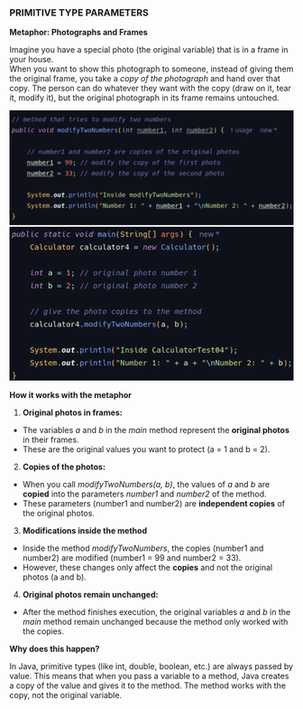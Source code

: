 ### PRIMITIVE TYPE PARAMETERS

**Metaphor: Photographs and Frames**

Imagine you have a special photo (the original variable) that is in a frame in your house.  
When you want to show this photograph to someone, instead of giving them the original frame, you take a 
*copy of the photograph* and hand over that copy. The person can do whatever they want with the copy 
(draw on it, tear it, modify it), but the original photograph in its frame remains untouched.

![img.png](img.png)
![img_1.png](img_1.png)

__How it works with the metaphor__

1. __Original photos in frames:__

- The variables *a* and *b* in the *main* method represent the __original photos__ in their frames.
- These are the original values you want to protect (a = 1 and b = 2).

2. __Copies of the photos:__

- When you call *modifyTwoNumbers(a, b)*, the values of *a* and *b* are __copied__ into the parameters
*number1* and *number2* of the method.
- These parameters (number1 and number2) are __independent copies__ of the original photos.

3. __Modifications inside the method__

- Inside the method *modifyTwoNumbers*, the copies (number1 and number2) are modified (number1 = 99 and number2 = 33).
- However, these changes only affect the __copies__ and not the original photos (a and b).

4. __Original photos remain unchanged:__

- After the method finishes execution, the original variables *a* and *b* in the *main* method remain unchanged
because the method only worked with the copies.

__Why does this happen?__

In Java, primitive types (like int, double, boolean, etc.) are always passed by value. This means that when you 
pass a variable to a method, Java creates a copy of the value and gives it to the method. The method works with 
the copy, not the original variable.

